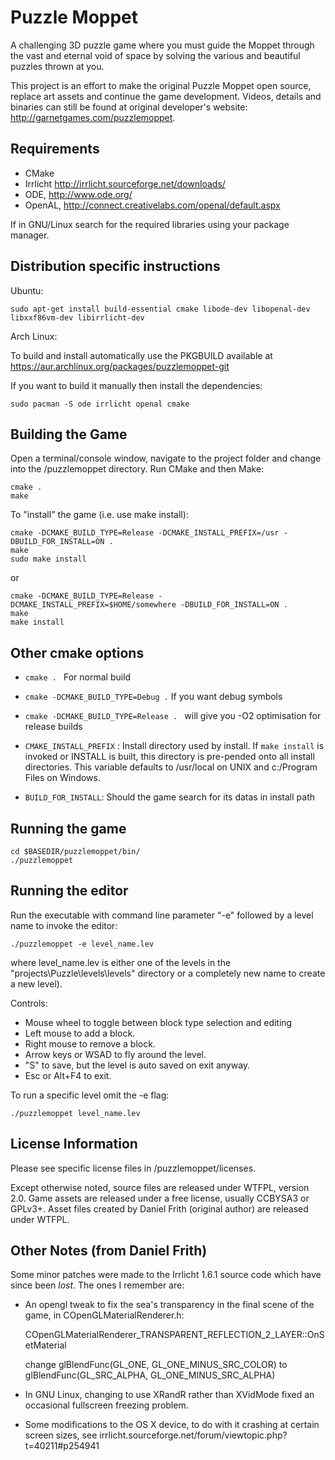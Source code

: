 Puzzle Moppet
===================

A challenging 3D puzzle game where you must guide the Moppet through the vast 
and eternal void of space by solving the various and beautiful puzzles thrown 
at you.

This project is an effort to make the original Puzzle Moppet open source, 
replace art assets and continue the game development. Videos, details and 
binaries can still be found at original developer's website: 
http://garnetgames.com/puzzlemoppet.

Requirements
------------

- CMake
- Irrlicht  http://irrlicht.sourceforge.net/downloads/
- ODE, http://www.ode.org/
- OpenAL, http://connect.creativelabs.com/openal/default.aspx

If in GNU/Linux search for the required libraries using your package manager.

Distribution specific instructions
----------------------------------
Ubuntu:

    sudo apt-get install build-essential cmake libode-dev libopenal-dev libxxf86vm-dev libirrlicht-dev

Arch Linux:

To build and install automatically use the PKGBUILD available at https://aur.archlinux.org/packages/puzzlemoppet-git

If you want to build it manually then install the dependencies:

    sudo pacman -S ode irrlicht openal cmake


Building the Game
-----------------
Open a terminal/console window, navigate to the project folder and change into the 
/puzzlemoppet directory. Run CMake and then Make:

    cmake .
    make

To "install" the game (i.e. use make install):

    cmake -DCMAKE_BUILD_TYPE=Release -DCMAKE_INSTALL_PREFIX=/usr -DBUILD_FOR_INSTALL=ON .
    make
    sudo make install

or

    cmake -DCMAKE_BUILD_TYPE=Release -DCMAKE_INSTALL_PREFIX=$HOME/somewhere -DBUILD_FOR_INSTALL=ON .
    make
    make install

Other cmake options
-------------------
- ```cmake . ``` For normal build

- ```cmake -DCMAKE_BUILD_TYPE=Debug .``` If you want debug symbols

- ```cmake -DCMAKE_BUILD_TYPE=Release . ``` will give you -O2 optimisation for release builds

- ```CMAKE_INSTALL_PREFIX``` :
	Install directory used by install.
	If ```make install``` is invoked or INSTALL is built, this directory is
	pre-pended onto all install directories.  This variable defaults to
	/usr/local on UNIX and c:/Program Files on Windows.

- ```BUILD_FOR_INSTALL```: Should the game search for its datas in install path

Running the game
----------------

    cd $BASEDIR/puzzlemoppet/bin/
    ./puzzlemoppet

Running the editor
------------------

Run the executable with command line parameter "-e" followed by a level name to invoke the editor:

    ./puzzlemoppet -e level_name.lev

where level_name.lev is either one of the levels in the "projects\Puzzle\levels\levels" directory or a completely new name to create a new level).

Controls:

- Mouse wheel to toggle between block type selection and editing
- Left mouse to add a block.
- Right mouse to remove a block.
- Arrow keys or WSAD to fly around the level.
- "S" to save, but the level is auto saved on exit anyway.
- Esc or Alt+F4 to exit.

To run a specific level omit the -e flag:

    ./puzzlemoppet level_name.lev

License Information
-------------------

Please see specific license files in /puzzlemoppet/licenses.

Except otherwise noted, source files are released under WTFPL, version 2.0. 
Game assets are released under a free license, usually CCBYSA3 or GPLv3+. Asset 
files created by Daniel Frith (original author) are released under WTFPL.

Other Notes (from Daniel Frith)
-------------------------------

Some minor patches were made to the Irrlicht 1.6.1 source code which have since 
been *lost*. The ones I remember are:

- An opengl tweak to fix the sea's transparency in the final scene of the game, 
in COpenGLMaterialRenderer.h:

    COpenGLMaterialRenderer_TRANSPARENT_REFLECTION_2_LAYER::OnSetMaterial
    
    change 
        glBlendFunc(GL_ONE, GL_ONE_MINUS_SRC_COLOR) 
    to
        glBlendFunc(GL_SRC_ALPHA, GL_ONE_MINUS_SRC_ALPHA)
        

- In GNU Linux, changing to use XRandR rather than XVidMode fixed an occasional 
fullscreen freezing problem.

- Some modifications to the OS X device, to do with it crashing at certain screen 
sizes, see irrlicht.sourceforge.net/forum/viewtopic.php?t=40211#p254941

